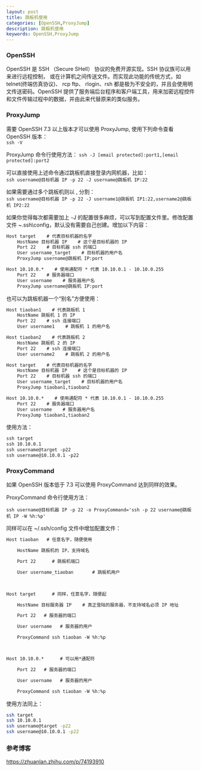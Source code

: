 ```yaml
---
layout: post
title: 跳板机使用
categories: [OpenSSH,ProxyJump]
description: 跳板机使用
keywords: OpenSSH,ProxyJump
---
```


### OpenSSH
OpenSSH 是 SSH （Secure SHell） 协议的免费开源实现。SSH 协议族可以用来进行远程控制， 或在计算机之间传送文件。而实现此功能的传统方式，如 telnet(终端仿真协议)、 rcp ftp、 rlogin、rsh 都是极为不安全的，并且会使用明文传送密码。OpenSSH 提供了服务端后台程序和客户端工具，用来加密远程控件和文件传输过程中的数据，并由此来代替原来的类似服务。

### ProxyJump
需要 OpenSSH 7.3 以上版本才可以使用 ProxyJump, 使用下列命令查看 OpenSSH 版本：  
`ssh -V`

ProxyJump 命令行使用方法：
`ssh -J [email protected]:port1,[email protected]:port2`

可以直接使用上述命令通过跳板机直接登录内网机器，比如：  
`ssh username@目标机器 IP -p 22 -J username@跳板机 IP:22`

如果需要通过多个跳板机则以 , 分割：  
`ssh username@目标机器 IP -p 22 -J username1@跳板机 IP1:22,username2@跳板机 IP2:22`

如果你觉得每次都需要加上 -J 的配置很多麻烦，可以写到配置文件里。修改配置文件 ~\.ssh\config，默认没有需要自己创建。增加以下内容：
``` txt
Host target    # 代表目标机器的名字
    HostName 目标机器 IP    # 这个是目标机器的 IP
    Port 22    # 目标机器 ssh 的端口
    User username_target    # 目标机器的用户名
    ProxyJump username@跳板机 IP:port

Host 10.10.0.*    # 使用通配符 * 代表 10.10.0.1 - 10.10.0.255
    Port 22    # 服务器端口
    User username    # 服务器用户名
    ProxyJump username@跳板机 IP:port
```

也可以为跳板机器一个“别名”方便使用：
```txt
Host tiaoban1    # 代表跳板机 1
    HostName 跳板机 1 的 IP
    Port 22    # ssh 连接端口
    User username1    # 跳板机 1 的用户名

Host tiaoban2    # 代表跳板机 2
    HostName 跳板机 2 的 IP
    Port 22    # ssh 连接端口
    User username2    # 跳板机 2 的用户名

Host target    # 代表目标机器的名字
    HostName 目标机器 IP    # 这个是目标机器的 IP
    Port 22    # 目标机器 ssh 的端口
    User username_target    # 目标机器的用户名
    ProxyJump tiaoban1,tiaoban2

Host 10.10.0.*    # 使用通配符 * 代表 10.10.0.1 - 10.10.0.255
    Port 22    # 服务器端口
    User username    # 服务器用户名
    ProxyJump tiaoban1,tiaoban2
```

使用方法：
```txt
ssh target
ssh 10.10.0.1
ssh username@target -p22
ssh username@10.10.0.1 -p22
```

### ProxyCommand
如果 OpenSSH 版本低于 7.3 可以使用 ProxyCommand 达到同样的效果。

ProxyCommand 命令行使用方法：

`ssh username@目标机器 IP -p 22 -o ProxyCommand='ssh -p 22 username@跳板机 IP -W %h:%p'`

同样可以在 ~/.ssh/config 文件中增加配置文件：
```txt
Host tiaoban   # 任意名字，随便使用

    HostName 跳板机的 IP，支持域名

    Port 22      # 跳板机端口

    User username_tiaoban       # 跳板机用户

 

Host target      # 同样，任意名字，随便起

    HostName 目标服务器 IP    # 真正登陆的服务器，不支持域名必须 IP 地址

    Port 22   # 服务器的端口

    User username   # 服务器的用户

    ProxyCommand ssh tiaoban -W %h:%p



Host 10.10.0.*      # 可以用*通配符

    Port 22   # 服务器的端口

    User username   # 服务器的用户

    ProxyCommand ssh tiaoban -W %h:%p
```
使用方法同上：
``` sh
ssh target
ssh 10.10.0.1
ssh username@target -p22
ssh username@10.10.0.1 -p22
```
### 参考博客
<https://zhuanlan.zhihu.com/p/74193910>
